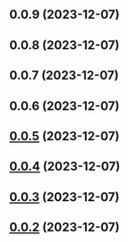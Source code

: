 ## 0.0.9 (2023-12-07)



## 0.0.8 (2023-12-07)



## 0.0.7 (2023-12-07)



## 0.0.6 (2023-12-07)



## [0.0.5](https://github.com/tatsushitoji/gh-tag-sandbox/compare/v0.0.2...v0.0.5) (2023-12-07)



## [0.0.4](https://github.com/tatsushitoji/gh-tag-sandbox/compare/v0.0.2...v0.0.4) (2023-12-07)



## [0.0.3](https://github.com/tatsushitoji/gh-tag-sandbox/compare/v0.0.2...v0.0.3) (2023-12-07)



## [0.0.2](https://github.com/tatsushitoji/gh-tag-sandbox/compare/v0.0.1...v0.0.2) (2023-12-07)



